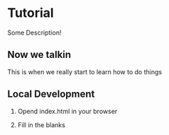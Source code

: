 # Tutorial 

Some Description!


## Now we talkin 

This is when we really start to learn how to do things 



## Local Development


1. Opend index.html in your browser

2. Fill in the blanks